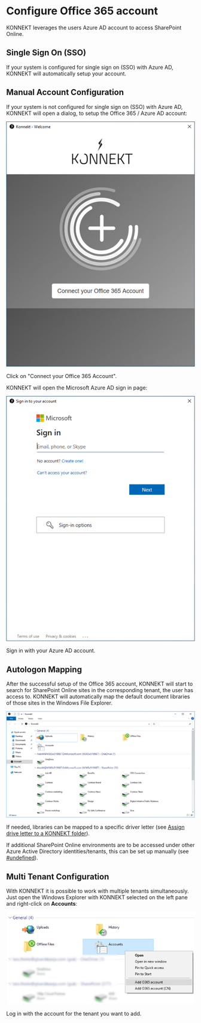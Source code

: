# Configure Office 365 account

KONNEKT leverages the users Azure AD account to access SharePoint Online.

## Single Sign On (SSO)

If your system is configured for single sign on (SSO) with Azure AD, KONNEKT will automatically setup your account.

## Manual Account Configuration

If your system is not configured for single sign on (SSO) with Azure AD, KONNEKT will open a dialog, to setup the Office 365 / Azure AD account:

![](<../.gitbook/assets/image (9).png>)

Click on "Connect your Office 365 Account".

KONNEKT will open the Microsoft Azure AD sign in page:

![](<../.gitbook/assets/image (10).png>)

Sign in with your Azure AD account.

## Autologon Mapping

After the successful setup of the Office 365 account, KONNEKT will start to search for SharePoint Online sites in the corresponding tenant, the user has access to. KONNEKT will automatically map the default document libraries of those sites in the Windows File Explorer.

![](<../.gitbook/assets/image (12).png>)

If needed, libraries can be mapped to a specific driver letter (see [Assign drive letter to a KONNEKT folder](../configuration/mappings/assign-drive-letters.md)).

If additional SharePoint Online environments are to be accessed under other Azure Active Directory identities/tenants, this can be set up manually (see [#undefined](configure-office-365-account.md#undefined "mention")).

## Multi Tenant Configuration

With KONNEKT it is possible to work with multiple tenants simultaneously. Just open the Windows Explorer with KONNEKT selected on the left pane and right-click on **Accounts**:

![](../.gitbook/assets/addaccount.png)

Log in with the account for the tenant you want to add.

